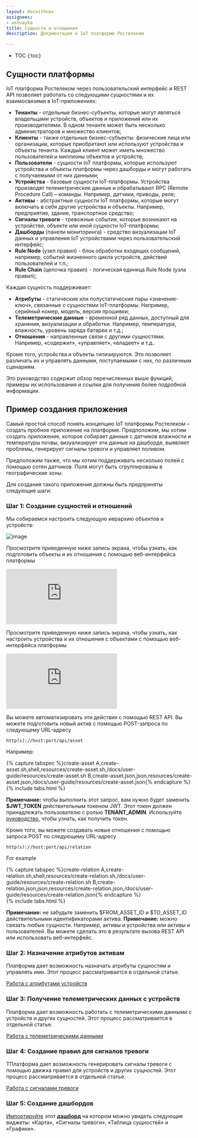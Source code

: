 ```yaml
---
layout: docwithnav
assignees:
- ashvayka
title: Сущности и отношения
description: Документация к IoT платформе Ростелеком

---
```


* TOC
{:toc}

## Сущности платформы

IoT платформа Ростелеком через пользовательский интерфейс и REST API позволяет работать со следующими сущностями и их взаимосвязями в IoT-приложениях:
 
 - **Тенанты** - отдельные бизнес-субъекты, которые могут являться владельцами устройств, объектов и приложений или их производителями. В одном тенанте может быть несколько администраторов и множество клиентов;
 - **Клиенты** - также отдельные бизнес-субъекты: физические лица или организации, которые приобретают или используют устройства и объекты тенанта. Каждый клиент может иметь множество пользователей и миллионы объектов и устройств;
 - **Пользователи** - сущности IoT платформы, которые используют устройства и объекты платформы через дашборды и могут работать с получаемыми от них данными;
 - **Устройства** - базовые сущности IoT-платформы. Устройства производят телеметрические данные и обрабатывают RPC (Remote Procedure Call) – команды. Например, датчики, приводы, реле;
 - **Активы** - абстрактные сущности IoT платформы, которые могут включать в себя другие устройства и объекты. Например, предприятие, здание, транспортное средство;      
 - **Сигналы тревоги** - тревожные события, которые возникают на устройстве, объекте или иной сущности IoT-платформы;
 - **Дашборды** (панели мониторинга) - средство визуализации IoT данных и управления IoT устройствами через пользовательский интерфейс; 
 - **Rule Node** (узел правил) - блок обработки входящих сообщений, например, событий жизненного цикла устройств, действий пользователей и т.п.;
 - **Rule Chain** (цепочка правил) - логическая единица Rule Node (узла правил);


Каждая сущность поддерживает:

 - **Атрибуты** - статические или полустатические пары «значение-ключ», связанные с сущностями IoT-платформы. Например, серийный номер, модель, версия прошивки;
 - **Телеметрические данные** - временной ряд данных, доступный для хранения, визуализации и обработки. Например, температура, влажность, уровень заряда батареи и т.д.;
 - **Отношения** - направленные связи с другими сущностями. Например, «содержит», «управляет», «владеет» и т.д..
 
Кроме того, устройства и объекты типизируются. Это позволяет различать их и управлять данными, поступаемыми с них, по различным сценариям.
   
Это руководство содержит обзор перечисленных выше функций, примеры их использования и ссылки для получения более подробной информации. 

## Пример создания приложения

Самый простой способ понять концепцию IoT платформы Ростелеком – создать пробное приложение на платформе. Предположим, мы хотим создать приложение, которое собирает данные с датчиков влажности и температуры почвы, визуализирует эти данные на дашборде, выявляет проблемы, генерирует сигналы тревоги и управляет поливом.

Предположим также, что мы хотим поддерживать несколько полей с помощью сотен датчиков. Поля могут быть сгруппированы в географические зоны.

Для создания такого приложения должны быть предприняты следующие шаги: 

### Шаг 1: Создание сущностей и отношений

Мы собираемся настроить следующую иерархию объектов и устройств:


 ![image](/images/user-guide/entities-and-relations.svg)
 
 
Просмотрите приведенную ниже запись экрана, чтобы узнать, как подготовить объекты и их отношения с помощью веб-интерфейса платформы 
  
  
<div id="video">
    <div id="video_wrapper">
        <iframe src="https://www.youtube.com/embed/C-JoOfTBeT0" frameborder="0" allowfullscreen></iframe>
    </div>
</div>

Просмотрите приведенную ниже запись экрана, чтобы узнать, как настроить устройства и их отношения с объектами с помощью веб-интерфейса платформы 


<div id="video">
    <div id="video_wrapper">
        <iframe src="https://www.youtube.com/embed/BUFinxvzIo4" frameborder="0" allowfullscreen></iframe>
    </div>
</div>

Вы можете автоматизировать эти действия с помощью REST API. Вы можете подготовить новый актив с помощью POST-запроса по следующему URL-адресу

```shell 
http(s)://host:port/api/asset
```

Например:

{% capture tabspec %}create-asset
A,create-asset.sh,shell,resources/create-asset.sh,/docs/user-guide/resources/create-asset.sh
B,create-asset.json,json,resources/create-asset.json,/docs/user-guide/resources/create-asset.json{% endcapture %}  
{% include tabs.html %}

**Примечание:** чтобы выполнить этот запрос, вам нужно будет заменить **$JWT_TOKEN** действительным токеном JWT. Этот токен должен принадлежать пользователю с ролью **TENANT_ADMIN**. Используйте [руководство](/docs/reference/rest-api/#rest-api-auth), чтобы узнать, как получить токен.

Кроме того, вы можете создавать новые отношения с помощью запроса POST по следующему URL-адресу

```shell 
http(s)://host:port/api/relation
```

For example

{% capture tabspec %}create-relation
A,create-relation.sh,shell,resources/create-relation.sh,/docs/user-guide/resources/create-relation.sh
B,create-relation.json,json,resources/create-relation.json,/docs/user-guide/resources/create-relation.json{% endcapture %}  
{% include tabs.html %}

**Примечание:** не забудьте заменить $FROM_ASSET_ID и $TO_ASSET_ID действительными идентификаторами актива. 
**Примечание:** можно связать любые сущности. Например, активы и устройства или активы и пользователей. Вы можете сделать это в результате вызова REST API или использовать веб-интерфейс.


### Шаг 2: Назначение атрибутов активам

Платформа дает возможность назначать атрибуты сущностям и управлять ими. Этот процесс рассматривается в отдельной статье.    
<p><a href="/docs/user-guide/attributes" class="button">Работа с атрибутами устройств</a></p>


### Шаг 3: Получение телеметрических данных с устройств

Платформа дает возможность работать с телеметрическими данными с устройств и других сущностей. Этот процесс рассматривается в отдельной статье.    
<p><a href="/docs/user-guide/telemetry" class="button">Работа с телеметрическими данными</a></p>

### Шаг 4: Создание правил для сигналов тревоги

TПлатформа дает возможность генерировать сигналы тревоги с помощью движка правил для устройств и других сущностей. Этот процесс рассматривается в отдельной статье.  
<p><a href="/docs/user-guide/alarms" class="button">Работа с сигналами тревоги</a></p>

### Шаг 5: Создание дашбордов

[Импортируйте](/docs/user-guide/ui/dashboards/#dashboard-import) этот [**дашборд**](/docs/user-guide/resources/region_fields_dashboard.json) на котором можно увидеть следующие виджеты: «Карта», «Сигналы тревоги», «Таблица сущностей» и «Графики».


 


 
    
